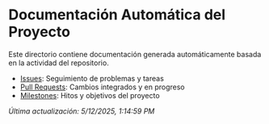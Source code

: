 # Documentación Automática del Proyecto

Este directorio contiene documentación generada automáticamente basada en la actividad del repositorio.

- [Issues](./issues/README.md): Seguimiento de problemas y tareas
- [Pull Requests](./pull-requests/README.md): Cambios integrados y en progreso
- [Milestones](./milestones/README.md): Hitos y objetivos del proyecto

*Última actualización: 5/12/2025, 1:14:59 PM*

